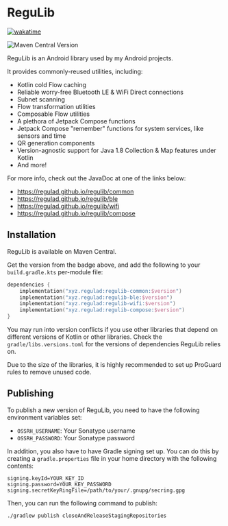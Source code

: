 # ReguLib

[![wakatime](https://wakatime.com/badge/user/85016631-21af-4af7-a0fc-5e8c648e855b/project/aa59aad0-81d4-4764-b2a5-0c86f4f54e31.svg)](https://wakatime.com/badge/user/85016631-21af-4af7-a0fc-5e8c648e855b/project/aa59aad0-81d4-4764-b2a5-0c86f4f54e31)

![Maven Central Version](https://img.shields.io/maven-central/v/xyz.regulad/regulib-common)

ReguLib is an Android library used by my Android projects.

It provides commonly-reused utilities, including:

* Kotlin cold Flow caching
* Reliable worry-free Bluetooth LE & WiFi Direct connections
* Subnet scanning
* Flow transformation utilities
* Composable Flow utilities
* A plethora of Jetpack Compose functions
* Jetpack Compose "remember" functions for system services, like sensors and time
* QR generation components
* Version-agnostic support for Java 1.8 Collection & Map features under Kotlin
* And more!

For more info, check out the JavaDoc at one of the links below:

* https://regulad.github.io/regulib/common
* https://regulad.github.io/regulib/ble
* https://regulad.github.io/regulib/wifi
* https://regulad.github.io/regulib/compose

## Installation

ReguLib is available on Maven Central.

Get the version from the badge above, and add the following to your `build.gradle.kts` per-module file:

```kotlin
dependencies {
    implementation("xyz.regulad:regulib-common:$version")
    implementation("xyz.regulad:regulib-ble:$version")
    implementation("xyz.regulad:regulib-wifi:$version")
    implementation("xyz.regulad:regulib-compose:$version")
}
```

You may run into version conflicts if you use other libraries that depend on different versions of Kotlin or other
libraries. Check the `gradle/libs.versions.toml` for the versions of dependencies ReguLib relies on.

Due to the size of the libraries, it is highly recommended to set up ProGuard rules to remove unused code.

## Publishing

To publish a new version of ReguLib, you need to have the following environment variables set:

* `OSSRH_USERNAME`: Your Sonatype username
* `OSSRH_PASSWORD`: Your Sonatype password

In addition, you also have to have Gradle signing set up. You can do this by creating a `gradle.properties` file in your
home directory with the following contents:

```properties
signing.keyId=YOUR_KEY_ID
signing.password=YOUR_KEY_PASSWORD
signing.secretKeyRingFile=/path/to/your/.gnupg/secring.gpg
```

Then, you can run the following command to publish:

```shell
./gradlew publish closeAndReleaseStagingRepositories
```
